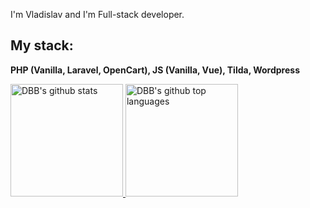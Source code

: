 I'm Vladislav and I'm Full-stack developer.
## My stack:
<b>PHP (Vanilla, Laravel, OpenCart), JS (Vanilla, Vue), Tilda, Wordpress</b>

<a href="https://github.com/dolmacode">
  <img height="180em" src="https://github-readme-stats.vercel.app/api?username=dolmacode&show_icons=true&theme=vue&count_private=true" alt="DBB's github stats" />
  <img height="180em" src="https://github-readme-stats.vercel.app/api/top-langs/?username=dolmacode&theme=vue&layout=compact" alt="DBB's github top languages" />
</a>
